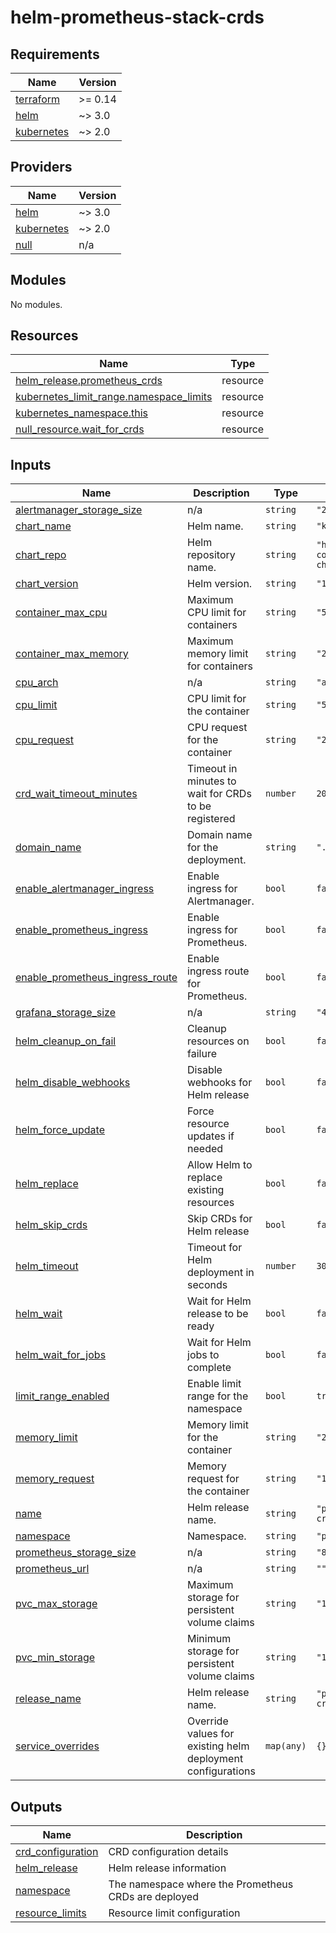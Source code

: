 # helm-prometheus-stack-crds

<!-- BEGIN_TF_DOCS -->
## Requirements

| Name | Version |
|------|---------|
| <a name="requirement_terraform"></a> [terraform](#requirement\_terraform) | >= 0.14 |
| <a name="requirement_helm"></a> [helm](#requirement\_helm) | ~> 3.0 |
| <a name="requirement_kubernetes"></a> [kubernetes](#requirement\_kubernetes) | ~> 2.0 |

## Providers

| Name | Version |
|------|---------|
| <a name="provider_helm"></a> [helm](#provider\_helm) | ~> 3.0 |
| <a name="provider_kubernetes"></a> [kubernetes](#provider\_kubernetes) | ~> 2.0 |
| <a name="provider_null"></a> [null](#provider\_null) | n/a |

## Modules

No modules.

## Resources

| Name | Type |
|------|------|
| [helm_release.prometheus_crds](https://registry.terraform.io/providers/hashicorp/helm/latest/docs/resources/release) | resource |
| [kubernetes_limit_range.namespace_limits](https://registry.terraform.io/providers/hashicorp/kubernetes/latest/docs/resources/limit_range) | resource |
| [kubernetes_namespace.this](https://registry.terraform.io/providers/hashicorp/kubernetes/latest/docs/resources/namespace) | resource |
| [null_resource.wait_for_crds](https://registry.terraform.io/providers/hashicorp/null/latest/docs/resources/resource) | resource |

## Inputs

| Name | Description | Type | Default | Required |
|------|-------------|------|---------|:--------:|
| <a name="input_alertmanager_storage_size"></a> [alertmanager\_storage\_size](#input\_alertmanager\_storage\_size) | n/a | `string` | `"2Gi"` | no |
| <a name="input_chart_name"></a> [chart\_name](#input\_chart\_name) | Helm name. | `string` | `"kube-prometheus-stack"` | no |
| <a name="input_chart_repo"></a> [chart\_repo](#input\_chart\_repo) | Helm repository name. | `string` | `"https://prometheus-community.github.io/helm-charts"` | no |
| <a name="input_chart_version"></a> [chart\_version](#input\_chart\_version) | Helm version. | `string` | `"14.0.0"` | no |
| <a name="input_container_max_cpu"></a> [container\_max\_cpu](#input\_container\_max\_cpu) | Maximum CPU limit for containers | `string` | `"500m"` | no |
| <a name="input_container_max_memory"></a> [container\_max\_memory](#input\_container\_max\_memory) | Maximum memory limit for containers | `string` | `"256Mi"` | no |
| <a name="input_cpu_arch"></a> [cpu\_arch](#input\_cpu\_arch) | n/a | `string` | `"arm64"` | no |
| <a name="input_cpu_limit"></a> [cpu\_limit](#input\_cpu\_limit) | CPU limit for the container | `string` | `"500m"` | no |
| <a name="input_cpu_request"></a> [cpu\_request](#input\_cpu\_request) | CPU request for the container | `string` | `"250m"` | no |
| <a name="input_crd_wait_timeout_minutes"></a> [crd\_wait\_timeout\_minutes](#input\_crd\_wait\_timeout\_minutes) | Timeout in minutes to wait for CRDs to be registered | `number` | `20` | no |
| <a name="input_domain_name"></a> [domain\_name](#input\_domain\_name) | Domain name for the deployment. | `string` | `".local"` | no |
| <a name="input_enable_alertmanager_ingress"></a> [enable\_alertmanager\_ingress](#input\_enable\_alertmanager\_ingress) | Enable ingress for Alertmanager. | `bool` | `false` | no |
| <a name="input_enable_prometheus_ingress"></a> [enable\_prometheus\_ingress](#input\_enable\_prometheus\_ingress) | Enable ingress for Prometheus. | `bool` | `false` | no |
| <a name="input_enable_prometheus_ingress_route"></a> [enable\_prometheus\_ingress\_route](#input\_enable\_prometheus\_ingress\_route) | Enable ingress route for Prometheus. | `bool` | `false` | no |
| <a name="input_grafana_storage_size"></a> [grafana\_storage\_size](#input\_grafana\_storage\_size) | n/a | `string` | `"4Gi"` | no |
| <a name="input_helm_cleanup_on_fail"></a> [helm\_cleanup\_on\_fail](#input\_helm\_cleanup\_on\_fail) | Cleanup resources on failure | `bool` | `false` | no |
| <a name="input_helm_disable_webhooks"></a> [helm\_disable\_webhooks](#input\_helm\_disable\_webhooks) | Disable webhooks for Helm release | `bool` | `false` | no |
| <a name="input_helm_force_update"></a> [helm\_force\_update](#input\_helm\_force\_update) | Force resource updates if needed | `bool` | `false` | no |
| <a name="input_helm_replace"></a> [helm\_replace](#input\_helm\_replace) | Allow Helm to replace existing resources | `bool` | `false` | no |
| <a name="input_helm_skip_crds"></a> [helm\_skip\_crds](#input\_helm\_skip\_crds) | Skip CRDs for Helm release | `bool` | `false` | no |
| <a name="input_helm_timeout"></a> [helm\_timeout](#input\_helm\_timeout) | Timeout for Helm deployment in seconds | `number` | `300` | no |
| <a name="input_helm_wait"></a> [helm\_wait](#input\_helm\_wait) | Wait for Helm release to be ready | `bool` | `false` | no |
| <a name="input_helm_wait_for_jobs"></a> [helm\_wait\_for\_jobs](#input\_helm\_wait\_for\_jobs) | Wait for Helm jobs to complete | `bool` | `false` | no |
| <a name="input_limit_range_enabled"></a> [limit\_range\_enabled](#input\_limit\_range\_enabled) | Enable limit range for the namespace | `bool` | `true` | no |
| <a name="input_memory_limit"></a> [memory\_limit](#input\_memory\_limit) | Memory limit for the container | `string` | `"256Mi"` | no |
| <a name="input_memory_request"></a> [memory\_request](#input\_memory\_request) | Memory request for the container | `string` | `"128Mi"` | no |
| <a name="input_name"></a> [name](#input\_name) | Helm release name. | `string` | `"prometheus-operator-crds"` | no |
| <a name="input_namespace"></a> [namespace](#input\_namespace) | Namespace. | `string` | `"pre-monitoring-system"` | no |
| <a name="input_prometheus_storage_size"></a> [prometheus\_storage\_size](#input\_prometheus\_storage\_size) | n/a | `string` | `"8Gi"` | no |
| <a name="input_prometheus_url"></a> [prometheus\_url](#input\_prometheus\_url) | n/a | `string` | `""` | no |
| <a name="input_pvc_max_storage"></a> [pvc\_max\_storage](#input\_pvc\_max\_storage) | Maximum storage for persistent volume claims | `string` | `"10Gi"` | no |
| <a name="input_pvc_min_storage"></a> [pvc\_min\_storage](#input\_pvc\_min\_storage) | Minimum storage for persistent volume claims | `string` | `"1Gi"` | no |
| <a name="input_release_name"></a> [release\_name](#input\_release\_name) | Helm release name. | `string` | `"prometheus-operator-crds"` | no |
| <a name="input_service_overrides"></a> [service\_overrides](#input\_service\_overrides) | Override values for existing helm deployment configurations | `map(any)` | `{}` | no |

## Outputs

| Name | Description |
|------|-------------|
| <a name="output_crd_configuration"></a> [crd\_configuration](#output\_crd\_configuration) | CRD configuration details |
| <a name="output_helm_release"></a> [helm\_release](#output\_helm\_release) | Helm release information |
| <a name="output_namespace"></a> [namespace](#output\_namespace) | The namespace where the Prometheus CRDs are deployed |
| <a name="output_resource_limits"></a> [resource\_limits](#output\_resource\_limits) | Resource limit configuration |
<!-- END_TF_DOCS -->
